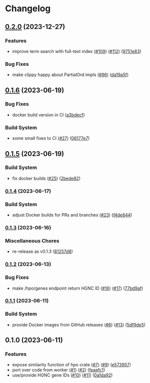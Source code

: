 # Changelog

## [0.2.0](https://github.com/varfish-org/viguno/compare/v0.1.6...v0.2.0) (2023-12-27)


### Features

* improve term search with full-text index ([#109](https://github.com/varfish-org/viguno/issues/109)) ([#112](https://github.com/varfish-org/viguno/issues/112)) ([9751e83](https://github.com/varfish-org/viguno/commit/9751e8329f6407b73e1309fe66367ebc8e539952))


### Bug Fixes

* make clippy happy about PartialOrd impls ([#96](https://github.com/varfish-org/viguno/issues/96)) ([da19a5f](https://github.com/varfish-org/viguno/commit/da19a5f122f51da83f344e3cf9857df3c5ebe5da))

## [0.1.6](https://github.com/varfish-org/viguno/compare/v0.1.5...v0.1.6) (2023-06-19)


### Bug Fixes

* docker build version in CI ([a3bdecf](https://github.com/varfish-org/viguno/commit/a3bdecf9c0d7d37ebd08c08c62b565cd576833b4))


### Build System

* some small fixes to CI ([#27](https://github.com/varfish-org/viguno/issues/27)) ([06177e7](https://github.com/varfish-org/viguno/commit/06177e7dc0fea7029adcd213b9b6a081184e9c3c))

## [0.1.5](https://github.com/varfish-org/viguno/compare/v0.1.4...v0.1.5) (2023-06-19)


### Build System

* fix docker builds ([#25](https://github.com/varfish-org/viguno/issues/25)) ([2bede82](https://github.com/varfish-org/viguno/commit/2bede822986380a3971c0cdf02fa85752565606b))

### [0.1.4](https://www.github.com/varfish-org/viguno/compare/v0.1.3...v0.1.4) (2023-06-17)


### Build System

* adjust Docker builds for PRs and branches ([#23](https://www.github.com/varfish-org/viguno/issues/23)) ([f4de844](https://www.github.com/varfish-org/viguno/commit/f4de844a14865573de303319d43e4e095fb7bdaf))

### [0.1.3](https://www.github.com/varfish-org/viguno/compare/v0.1.2...v0.1.3) (2023-06-16)


### Miscellaneous Chores

* re-release as v0.1.3 ([81257d8](https://www.github.com/varfish-org/viguno/commit/81257d8633686eac1d67d7d100ec12acd3d2636a))

### [0.1.2](https://www.github.com/varfish-org/viguno/compare/v0.1.1...v0.1.2) (2023-06-13)


### Bug Fixes

* make /hpo/genes endpoint return HGNC ID ([#16](https://www.github.com/varfish-org/viguno/issues/16)) ([#17](https://www.github.com/varfish-org/viguno/issues/17)) ([77bd9af](https://www.github.com/varfish-org/viguno/commit/77bd9af0cc498183d6c1172eebc7a3a08fcf3ebb))

### [0.1.1](https://www.github.com/varfish-org/viguno/compare/v0.1.0...v0.1.1) (2023-06-11)


### Build System

* provide Docker images from GitHub releases ([#6](https://www.github.com/varfish-org/viguno/issues/6)) ([#13](https://www.github.com/varfish-org/viguno/issues/13)) ([5df9de5](https://www.github.com/varfish-org/viguno/commit/5df9de59ff3734896279003be7ff0a10fa86ae5a))

## 0.1.0 (2023-06-11)


### Features

* expose similarity function of hpo crate ([#7](https://www.github.com/varfish-org/viguno/issues/7)) ([#9](https://www.github.com/varfish-org/viguno/issues/9)) ([e573957](https://www.github.com/varfish-org/viguno/commit/e57395713cdb8652b4ff945e40ca9a9142349a85))
* port over code from worker ([#1](https://www.github.com/varfish-org/viguno/issues/1)) ([#2](https://www.github.com/varfish-org/viguno/issues/2)) ([feaefc1](https://www.github.com/varfish-org/viguno/commit/feaefc11f0aa9c8732f593c6a85460c5267b7d61))
* use/provide HGNC gene IDs ([#10](https://www.github.com/varfish-org/viguno/issues/10)) ([#11](https://www.github.com/varfish-org/viguno/issues/11)) ([0a1da92](https://www.github.com/varfish-org/viguno/commit/0a1da923d3601d25d36dc000fe39af24eb1960c3))

